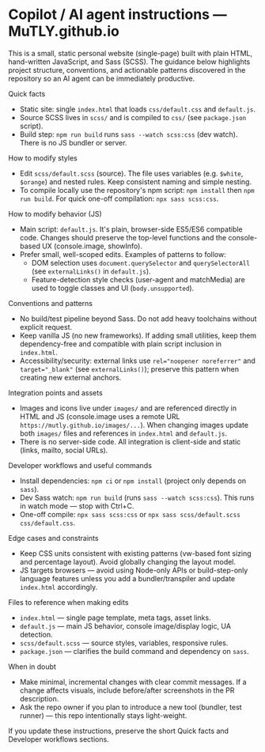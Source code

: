 <!-- Short, focused guidance for AI coding agents working on this repo -->

# Copilot / AI agent instructions — MuTLY.github.io

This is a small, static personal website (single-page) built with plain HTML, hand-written JavaScript, and Sass (SCSS). The guidance below highlights project structure, conventions, and actionable patterns discovered in the repository so an AI agent can be immediately productive.

Quick facts

- Static site: single `index.html` that loads `css/default.css` and `default.js`.
- Source SCSS lives in `scss/` and is compiled to `css/` (see `package.json` script).
- Build step: `npm run build` runs `sass --watch scss:css` (dev watch). There is no JS bundler or server.

How to modify styles

- Edit `scss/default.scss` (source). The file uses variables (e.g. `$white`, `$orange`) and nested rules. Keep consistent naming and simple nesting.
- To compile locally use the repository's npm script: `npm install` then `npm run build`. For quick one-off compilation: `npx sass scss:css`.

How to modify behavior (JS)

- Main script: `default.js`. It's plain, browser-side ES5/ES6 compatible code. Changes should preserve the top-level functions and the console-based UX (console.image, showInfo).
- Prefer small, well-scoped edits. Examples of patterns to follow:
  - DOM selection uses `document.querySelector` and `querySelectorAll` (see `externalLinks()` in `default.js`).
  - Feature-detection style checks (user-agent and matchMedia) are used to toggle classes and UI (`body.unsupported`).

Conventions and patterns

- No build/test pipeline beyond Sass. Do not add heavy toolchains without explicit request.
- Keep vanilla JS (no new frameworks). If adding small utilities, keep them dependency-free and compatible with plain script inclusion in `index.html`.
- Accessibility/security: external links use `rel="noopener noreferrer"` and `target="_blank"` (see `externalLinks()`); preserve this pattern when creating new external anchors.

Integration points and assets

- Images and icons live under `images/` and are referenced directly in HTML and JS (console.image uses a remote URL `https://mutly.github.io/images/...`). When changing images update both `images/` files and references in `index.html` and `default.js`.
- There is no server-side code. All integration is client-side and static (links, mailto, social URLs).

Developer workflows and useful commands

- Install dependencies: `npm ci` or `npm install` (project only depends on `sass`).
- Dev Sass watch: `npm run build` (runs `sass --watch scss:css`). This runs in watch mode — stop with Ctrl+C.
- One-off compile: `npx sass scss:css` or `npx sass scss/default.scss css/default.css`.

Edge cases and constraints

- Keep CSS units consistent with existing patterns (vw-based font sizing and percentage layout). Avoid globally changing the layout model.
- JS targets browsers — avoid using Node-only APIs or build-step-only language features unless you add a bundler/transpiler and update `index.html` accordingly.

Files to reference when making edits

- `index.html` — single page template, meta tags, asset links.
- `default.js` — main JS behavior, console image/display logic, UA detection.
- `scss/default.scss` — source styles, variables, responsive rules.
- `package.json` — clarifies the build command and dependency on `sass`.

When in doubt

- Make minimal, incremental changes with clear commit messages. If a change affects visuals, include before/after screenshots in the PR description.
- Ask the repo owner if you plan to introduce a new tool (bundler, test runner) — this repo intentionally stays light-weight.

If you update these instructions, preserve the short Quick facts and Developer workflows sections.
